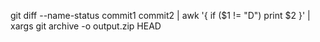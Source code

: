 git diff --name-status commit1 commit2 | awk '{ if ($1 != "D") print $2 }' | xargs git archive -o output.zip HEAD
